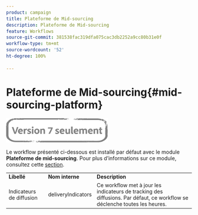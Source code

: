 ```yaml
---
product: campaign
title: Plateforme de Mid-sourcing
description: Plateforme de Mid-sourcing
feature: Workflows
source-git-commit: 381538fac319dfa075cac3db2252a9cc80b31e0f
workflow-type: tm+mt
source-wordcount: '52'
ht-degree: 100%

---
```



# Plateforme de Mid-sourcing{#mid-sourcing-platform}

![](../../assets/v7-only.svg)

Le workflow présenté ci-dessous est installé par défaut avec le module **Plateforme de mid-sourcing**. Pour plus d’informations sur ce module, consultez cette [section](../../installation/using/mid-sourcing-deployment.md).

<table> 
 <tbody> 
  <tr> 
   <td> <strong>Libellé</strong><br /> </td> 
   <td> <strong>Nom interne</strong><br /> </td> 
   <td> <strong>Description</strong><br /> </td> 
  </tr> 
  <tr> 
   <td> <span class="uicontrol">Indicateurs de diffusion</span> <br /> </td> 
   <td> <span class="uicontrol">deliveryIndicators</span> <br /> </td> 
   <td> Ce workflow met à jour les indicateurs de tracking des diffusions. Par défaut, ce workflow se déclenche toutes les heures.<br /> </td> 
  </tr> 
 </tbody> 
</table>

